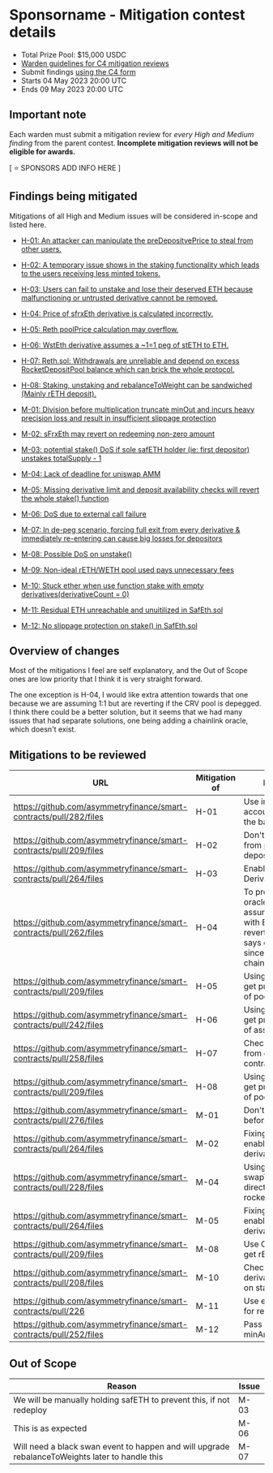 # Sponsorname - Mitigation contest details
- Total Prize Pool: $15,000 USDC 
- [Warden guidelines for C4 mitigation reviews](https://code4rena.notion.site/Guidelines-for-Versus-mitigation-reviews-ed10fc5cfbf640bd8dcec66f38b343c4)
- Submit findings [using the C4 form](https://code4rena.com/contests/2023-05-asymmetry-mitigation-contest/submit)
- Starts  04 May 2023 20:00 UTC
- Ends 09 May 2023 20:00 UTC

## Important note 

Each warden must submit a mitigation review for *every High and Medium finding* from the parent contest. **Incomplete mitigation reviews will not be eligible for awards.**

[ ⭐️ SPONSORS ADD INFO HERE ]

## Findings being mitigated

Mitigations of all High and Medium issues will be considered in-scope and listed here.

- [H-01: An attacker can manipulate the preDepositvePrice to steal from other users.](https://github.com/code-423n4/2023-03-asymmetry-findings/issues/1098)
- [H-02: A temporary issue shows in the staking functionality which leads to the users receiving less minted tokens.](https://github.com/code-423n4/2023-03-asymmetry-findings/issues/1004)
- [H-03: Users can fail to unstake and lose their deserved ETH because malfunctioning or untrusted derivative cannot be removed.](https://github.com/code-423n4/2023-03-asymmetry-findings/issues/703)
- [H-04: Price of sfrxEth derivative is calculated incorrectly.](https://github.com/code-423n4/2023-03-asymmetry-findings/issues/641)
- [H-05: Reth poolPrice calculation may overflow.](https://github.com/code-423n4/2023-03-asymmetry-findings/issues/593)
- [H-06: WstEth derivative assumes a ~1=1 peg of stETH to ETH.](https://github.com/code-423n4/2023-03-asymmetry-findings/issues/588)
- [H-07: Reth.sol: Withdrawals are unreliable and depend on excess RocketDepositPool balance which can brick the whole protocol.](https://github.com/code-423n4/2023-03-asymmetry-findings/issues/210)
- [H-08: Staking, unstaking and rebalanceToWeight can be sandwiched (Mainly rETH deposit).](https://github.com/code-423n4/2023-03-asymmetry-findings/issues/142)

- [M-01: Division before multiplication truncate minOut and incurs heavy precision loss and result in insufficient slippage protection](https://github.com/code-423n4/2023-03-asymmetry-findings/issues/1078)
- [M-02: sFrxEth may revert on redeeming non-zero amount](https://github.com/code-423n4/2023-03-asymmetry-findings/issues/1049)
- [M-03: potential stake() DoS if sole safETH holder (ie: first depositor) unstakes totalSupply - 1](https://github.com/code-423n4/2023-03-asymmetry-findings/issues/1016)
- [M-04: Lack of deadline for uniswap AMM](https://github.com/code-423n4/2023-03-asymmetry-findings/issues/932)
- [M-05: Missing derivative limit and deposit availability checks will revert the whole stake() function](https://github.com/code-423n4/2023-03-asymmetry-findings/issues/812) 
- [M-06: DoS due to external call failure](https://github.com/code-423n4/2023-03-asymmetry-findings/issues/770)
- [M-07: In de-peg scenario, forcing full exit from every derivative & immediately re-entering can cause big losses for depositors](https://github.com/code-423n4/2023-03-asymmetry-findings/issues/765)
- [M-08: Possible DoS on unstake()](https://github.com/code-423n4/2023-03-asymmetry-findings/issues/685)
- [M-09: Non-ideal rETH/WETH pool used pays unnecessary fees](https://github.com/code-423n4/2023-03-asymmetry-findings/issues/673)
- [M-10: Stuck ether when use function stake with empty derivatives(derivativeCount = 0)](https://github.com/code-423n4/2023-03-asymmetry-findings/issues/363)
- [M-11: Residual ETH unreachable and unuitilized in SafEth.sol](https://github.com/code-423n4/2023-03-asymmetry-findings/issues/152)
- [M-12: No slippage protection on stake() in SafEth.sol](https://github.com/code-423n4/2023-03-asymmetry-findings/issues/150)


## Overview of changes

Most of the mitigations I feel are self explanatory, and the Out of Scope ones are low priority that I think it is very straight forward.

The one exception is H-04, I would like extra attention towards that one because we are assuming 1:1 but are reverting if the CRV pool is depegged.  I think there could be a better solution, but it seems that we had many 
issues that had separate solutions, one being adding a chainlink oracle, which doesn't exist.


## Mitigations to be reviewed

| URL | Mitigation of | Purpose | 
| ----------- | ------------- | ----------- |
| https://github.com/asymmetryfinance/smart-contracts/pull/282/files | H-01 | Use internal accounting to get the balance | 
| https://github.com/asymmetryfinance/smart-contracts/pull/209/files | H-02 | Don't get rETH from pool on deposits | 
| https://github.com/asymmetryfinance/smart-contracts/pull/264/files | H-03 | Enable/Disable Derivatives | 
| https://github.com/asymmetryfinance/smart-contracts/pull/262/files | H-04 | To protect against oracle attacks we assume FRX is 1:1 with ETH and revert if the oracle says otherwise since there is no chainlink for FRX | 
| https://github.com/asymmetryfinance/smart-contracts/pull/209/files | H-05 | Using Chainlink to get price instead of poolPrice | 
| https://github.com/asymmetryfinance/smart-contracts/pull/242/files | H-06 | Using Chainlink to get price instead of assuming 1:1 | 
| https://github.com/asymmetryfinance/smart-contracts/pull/258/files | H-07 | Check if withdraw from deposit contract possible | 
| https://github.com/asymmetryfinance/smart-contracts/pull/209/files | H-08 | Using Chainlink to get price instead of poolPrice | 
| https://github.com/asymmetryfinance/smart-contracts/pull/276/files | M-01 | Don't divide before multiply | 
| https://github.com/asymmetryfinance/smart-contracts/pull/264/files | M-02 | Fixing it by enable/disable derivatives | 
| https://github.com/asymmetryfinance/smart-contracts/pull/228/files | M-04 | Using swapTo/swapFrom directly from rocketpool | 
| https://github.com/asymmetryfinance/smart-contracts/pull/264/files | M-05 | Fixing it by enable/disable derivatives | 
| https://github.com/asymmetryfinance/smart-contracts/pull/209/files | M-08 | Use Chainlink to get rETH | 
| https://github.com/asymmetryfinance/smart-contracts/pull/208/files | M-10 | Check derivativeCount on stake | 
| https://github.com/asymmetryfinance/smart-contracts/pull/226 | M-11 | Use entire balance for rebalance | 
| https://github.com/asymmetryfinance/smart-contracts/pull/252/files | M-12 | Pass in minAmount | 

## Out of Scope

| Reason | Issue |
| ----------- | ------------- |
| We will be manually holding safETH to prevent this, if not redeploy | M-03 |
| This is as expected | M-06  | 
| Will need a black swan event to happen and will upgrade rebalanceToWeights later to handle this | M-07  | 
